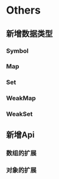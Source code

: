 # Others

## 新增数据类型

### Symbol

### Map

### Set

### WeakMap

### WeakSet

## 新增Api

### 数组的扩展

### 对象的扩展
